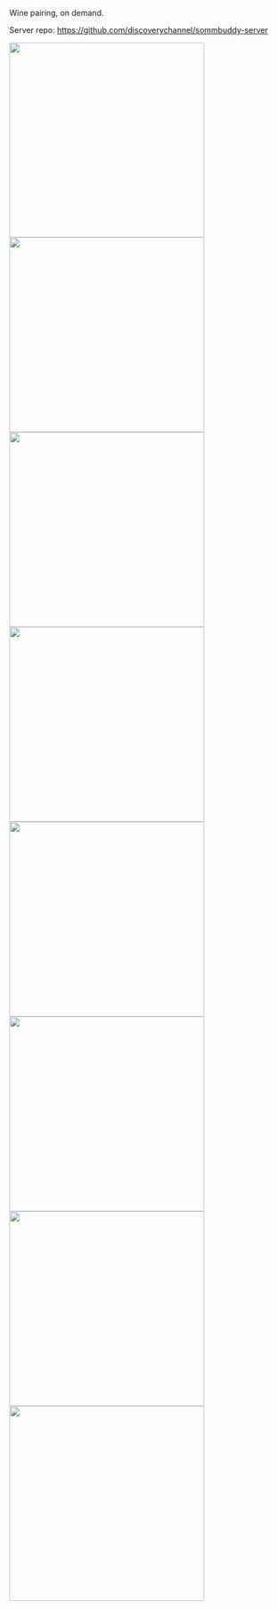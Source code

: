 Wine pairing, on demand.

Server repo:
https://github.com/discoverychannel/sommbuddy-server

<img src="https://cloud.githubusercontent.com/assets/14845097/16360271/22616190-3b0d-11e6-893d-8bf0f22ac1ba.png" height="350"/>
<img src="https://cloud.githubusercontent.com/assets/14845097/16360267/22602e74-3b0d-11e6-9a7b-f9c23c172e2f.png" height="350"/>
<img src="https://cloud.githubusercontent.com/assets/14845097/16360270/2260f17e-3b0d-11e6-959e-d2c8084767a6.png" height="350"/>
<img src="https://cloud.githubusercontent.com/assets/14845097/16360272/226389ca-3b0d-11e6-9074-f8f3b792a843.png" height="350"/>
<img src="https://cloud.githubusercontent.com/assets/14845097/16360268/226065b0-3b0d-11e6-9672-1080fb73fc2a.png" height="350"/>
<img src="https://cloud.githubusercontent.com/assets/14845097/16360269/2260cd16-3b0d-11e6-8671-f138cfbfecae.png" height="350"/>
<img src="https://cloud.githubusercontent.com/assets/14845097/16360274/2275b780-3b0d-11e6-90e0-cf9ca802dcfc.png" height="350"/>
<img src="https://cloud.githubusercontent.com/assets/14845097/16360273/22738334-3b0d-11e6-9ebf-8c78d9476497.png" height="350"/>
